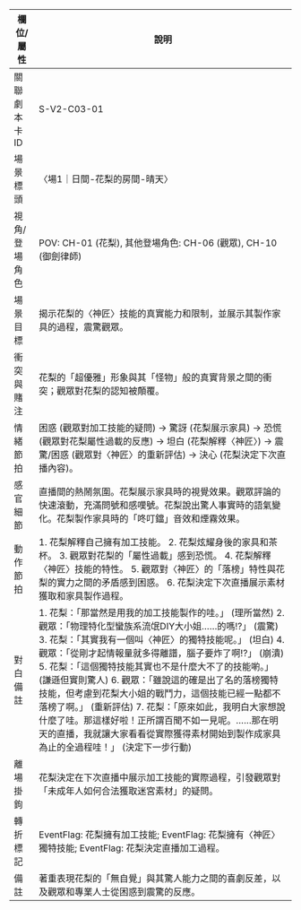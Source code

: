 | 欄位/屬性 | 說明 |
|---|---|
| 關聯劇本卡ID | S-V2-C03-01 |
| 場景標頭 | 〈場1｜日間-花梨的房間-晴天〉 |
| 視角/登場角色 | POV: CH-01 (花梨), 其他登場角色: CH-06 (觀眾), CH-10 (御劍律師) |
| 場景目標 | 揭示花梨的〈神匠〉技能的真實能力和限制，並展示其製作家具的過程，震驚觀眾。 |
| 衝突與賭注 | 花梨的「超優雅」形象與其「怪物」般的真實背景之間的衝突；觀眾對花梨的認知被顛覆。 |
| 情緒節拍 | 困惑 (觀眾對加工技能的疑問) -> 驚訝 (花梨展示家具) -> 恐慌 (觀眾對花梨屬性過載的反應) -> 坦白 (花梨解釋〈神匠〉) -> 震驚/困惑 (觀眾對〈神匠〉的重新評估) -> 決心 (花梨決定下次直播內容)。 |
| 感官細節 | 直播間的熱鬧氛圍。花梨展示家具時的視覺效果。觀眾評論的快速滾動，充滿問號和感嘆號。花梨說出驚人事實時的語氣變化。花梨製作家具時的「咚叮鐺」音效和煙霧效果。 |
| 動作節拍 | 1. 花梨解釋自己擁有加工技能。 2. 花梨炫耀身後的家具和茶杯。 3. 觀眾對花梨的「屬性過載」感到恐慌。 4. 花梨解釋〈神匠〉技能的特性。 5. 觀眾對〈神匠〉的「落榜」特性與花梨的實力之間的矛盾感到困惑。 6. 花梨決定下次直播展示素材獲取和家具製作過程。 |
| 對白備註 | 1. 花梨：「那當然是用我的加工技能製作的哇。」 (理所當然) 2. 觀眾：「物理特化型蠻族系流氓DIY大小姐……的嗎!?」 (震驚) 3. 花梨：「其實我有一個叫〈神匠〉的獨特技能呢。」 (坦白) 4. 觀眾：「從剛才起情報量就多得離譜，腦子要炸了啊!?」 (崩潰) 5. 花梨：「這個獨特技能其實也不是什麼大不了的技能喲。」 (謙遜但實則驚人) 6. 觀眾：「雖說這的確是出了名的落榜獨特技能，但考慮到花梨大小姐的戰鬥力，這個技能已經一點都不落榜了啊。」 (重新評估) 7. 花梨：「原來如此，我明白大家想說什麼了哇。那這樣好啦！正所謂百聞不如一見呢。……那在明天的直播，我就讓大家看看從實際獲得素材開始到製作成家具為止的全過程哇！」 (決定下一步行動) |
| 離場掛鉤 | 花梨決定在下次直播中展示加工技能的實際過程，引發觀眾對「未成年人如何合法獲取迷宮素材」的疑問。 |
| 轉折標記 | EventFlag: 花梨擁有加工技能; EventFlag: 花梨擁有〈神匠〉獨特技能; EventFlag: 花梨決定直播加工過程。 |
| 備註 | 著重表現花梨的「無自覺」與其驚人能力之間的喜劇反差，以及觀眾和專業人士從困惑到震驚的反應。 |
